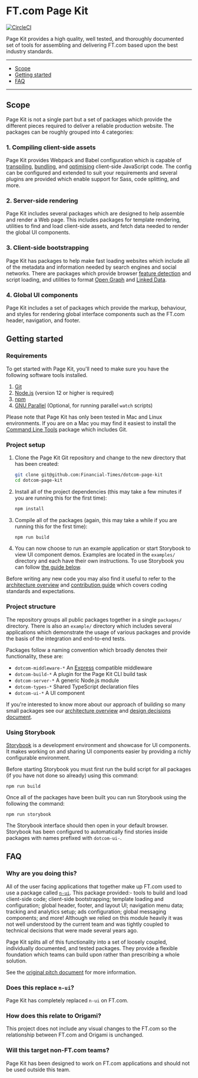 # FT.com Page Kit

[![CircleCI](https://circleci.com/gh/Financial-Times/dotcom-page-kit/tree/master.svg?style=svg&circle-token=2149091698510f3908776e16620b30494fdca26c)](https://circleci.com/gh/Financial-Times/dotcom-page-kit/tree/master)

Page Kit provides a high quality, well tested, and thoroughly documented set of tools for assembling and delivering FT.com based upon the best industry standards.

---

- [Scope](#scope)
- [Getting started](#getting-started)
- [FAQ](#faq)

---


## Scope

Page Kit is not a single part but a set of packages which provide the different pieces required to deliver a reliable production website. The packages can be roughly grouped into 4 categories:

### 1. Compiling client-side assets

Page Kit provides Webpack and Babel configuration which is capable of [transpiling], [bundling], and [optimising] client-side JavaScript code. The config can be configured and extended to suit your requirements and several plugins are provided which enable support for Sass, code splitting, and more.

[transpiling]: https://scotch.io/tutorials/javascript-transpilers-what-they-are-why-we-need-them
[bundling]: https://nolanlawson.com/2017/05/22/a-brief-and-incomplete-history-of-javascript-bundlers/
[optimising]: https://developers.google.com/web/fundamentals/performance/why-performance-matters/

### 2. Server-side rendering

Page Kit includes several packages which are designed to help assemble and render a Web page. This includes packages for template rendering, utilities to find and load client-side assets, and fetch data needed to render the global UI components.

### 3. Client-side bootstrapping

Page Kit has packages to help make fast loading websites which include all of the metadata and information needed by search engines and social networks. There are packages which provide browser [feature detection] and script loading, and utilities to format [Open Graph] and [Linked Data].

[feature detection]: https://en.wikipedia.org/wiki/Feature_detection_(web_development)
[Open Graph]: http://ogp.me/
[Linked Data]: https://json-ld.org/

### 4. Global UI components

Page Kit includes a set of packages which provide the markup, behaviour, and styles for rendering global interface components such as the FT.com header, navigation, and footer.


## Getting started

### Requirements

To get started with Page Kit, you'll need to make sure you have the following software tools installed.

1. [Git](https://git-scm.com/)
2. [Node.js](https://nodejs.org/en/) (version 12 or higher is required)
3. [npm](http://npmjs.com/)
4. [GNU Parallel](https://www.gnu.org/software/parallel/) (Optional, for running parallel `watch` scripts)

Please note that Page Kit has only been tested in Mac and Linux environments. If you are on a Mac you may find it easiest to install the [Command Line Tools](https://developer.apple.com/download/more/) package which includes Git.


### Project setup

1. Clone the Page Kit Git repository and change to the new directory that has been created:

    ```bash
    git clone git@github.com:Financial-Times/dotcom-page-kit
    cd dotcom-page-kit
    ```

2. Install all of the project dependencies (this may take a few minutes if you are running this for the first time):

    ```bash
    npm install
    ```

3. Compile all of the packages (again, this may take a while if you are running this for the first time):

    ```bash
    npm run build
    ```

4. You can now choose to run an example application or start Storybook to view UI component demos. Examples are located in the `examples/` directory and each have their own instructions. To use Storybook you can follow [the guide below](#using-storybook).

Before writing any new code you may also find it useful to refer to the [architecture overview](architecture.md) and [contribution guide](contribution.md) which covers coding standards and expectations.


### Project structure

The repository groups all public packages together in a single `packages/` directory. There is also an `example/` directory which includes several applications which demonstrate the usage of various packages and provide the basis of the integration and end-to-end tests.

Packages follow a naming convention which broadly denotes their functionality, these are:

- `dotcom-middleware-*` An [Express] compatible middleware
- `dotcom-build-*` A plugin for the Page Kit CLI build task
- `dotcom-server-*` A generic Node.js module
- `dotcom-types-*` Shared TypeScript declaration files
- `dotcom-ui-*` A UI component

If you're interested to know more about our approach of building so many small packages see our [architecture overview](architecture.md) and [design decisions document](docs/design-decisions/many-small-packages.md).

[Express]: https://expressjs.com/


### Using Storybook

[Storybook] is a development environment and showcase for UI components. It makes working on and sharing UI components easier by providing a richly configurable environment.

[Storybook]: https://storybook.js.org/

Before starting Storybook you must first run the build script for all packages (if you have not done so already) using this command:

```
npm run build
```

Once all of the packages have been built you can run Storybook using the following the command:

```
npm run storybook
```

The Storybook interface should then open in your default browser. Storybook has been configured to automatically find stories inside packages with names prefixed with `dotcom-ui-`.


## FAQ

### Why are you doing this?

All of the user facing applications that together make up FT.com used to use a package called [`n-ui`]. This package provided:- tools to build and load client-side code; client-side bootstrapping; template loading and configuration; global header, footer, and layout UI; navigation menu data; tracking and analytics setup; ads configuration; global messaging components; and more! Although we relied on this module heavily it was not well understood by the current team and was tightly coupled to technical decisions that were made several years ago.

Page Kit splits all of this functionality into a set of loosely coupled, individually documented, and tested packages. They provide a flexible foundation which teams can build upon rather than prescribing a whole solution.

See the [original pitch document] for more information.

[`n-ui`]: https://github.com/Financial-Times/n-ui
[original pitch document]: https://docs.google.com/document/d/1UNRbX-BpPESA4-wSfCb6DRYIijyOUhBJh99iUE95cU0/edit?usp=sharing

### Does this replace `n-ui`?

Page Kit has completely replaced `n-ui` on FT.com.

### How does this relate to Origami?

This project does not include any visual changes to the FT.com so the relationship between FT.com and Origami is unchanged.

### Will this target non-FT.com teams?

Page Kit has been designed to work on FT.com applications and should not be used outside this team.
